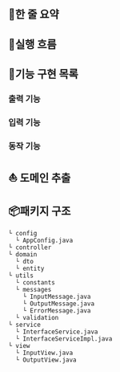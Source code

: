 ## 📮한 줄 요약

## 🚗실행 흐름
 
## 🚀기능 구현 목록
### 출력 기능
### 입력 기능
### 동작 기능 

## ⛵️ 도메인 추출 

## 📦패키지 구조
```
└ config
  └ AppConfig.java
└ controller 
└ domain
  └ dto
  └ entity
└ utils
  └ constants
  └ messages
    └ InputMessage.java
    └ OutputMessage.java
    └ ErrorMessage.java
  └ validation
└ service
  └ InterfaceService.java
  └ InterfaceServiceImpl.java
└ view
  └ InputView.java
  └ OutputView.java
 ```